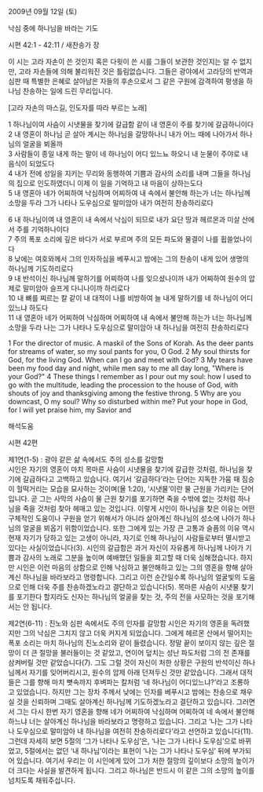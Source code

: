 2009년 09월 12일 (토)

낙심 중에 하나님을 바라는 기도



시편 42:1 - 42:11 / 새찬송가  장


이 시는 고라 자손이 쓴 것인지 혹은 다윗이 쓴 시를 그들이 보관한 것인지는 알 수 없지만, 고라 자손들에 의해 불리워진 것은 틀림없습니다. 그들은 광야에서 고라당의 반역과 심판 때 특별한 은혜로 살아남은 자들의 후손으로서 그 같은 구원에 감격하여 평생을 하나님 찬송하는 일에 드린 무리입니다. 

[고라 자손의 마스길, 인도자를 따라 부르는 노래]

1 하나님이여 사슴이 시냇물을 찾기에 갈급함 같이 내 영혼이 주를 찾기에 갈급하니이다  
2 내 영혼이 하나님 곧 살아 계시는 하나님을 갈망하나니 
내가 어느 때에 나아가서 하나님의 얼굴을 뵈올까  
3 사람들이 종일 내게 하는 말이 네 하나님이 어디 있느뇨 하오니 
내 눈물이 주야로 내 음식이 되었도다  
4 내가 전에 성일을 지키는 무리와 동행하여 기쁨과 감사의 소리를 내며 
그들을 하나님의 집으로 인도하였더니 이제 이 일을 기억하고 내 마음이 상하는도다  
5 내 영혼아 네가 어찌하여 낙심하며 어찌하여 내 속에서 불안해 하는가 너는 하나님께 
소망을 두라 그가 나타나 도우심으로 말미암아 내가 여전히 찬송하리로다  

6 내 하나님이여 내 영혼이 내 속에서 낙심이 되므로 
내가 요단 땅과 헤르몬과 미살 산에서 주를 기억하나이다  
7 주의 폭포 소리에 깊은 바다가 서로 부르며 주의 모든 파도와 물결이 나를 휩쓸었나이다  
8 낮에는 여호와께서 그의 인자하심을 베푸시고 
밤에는 그의 찬송이 내게 있어 생명의 하나님께 기도하리로다  
9 내 반석이신 하나님께 말하기를 어찌하여 나를 잊으셨나이까 
내가 어찌하여 원수의 압제로 말미암아 슬프게 다니나이까 하리로다  
10 내 뼈를 찌르는 칼 같이 내 대적이 나를 비방하여 늘 내게 말하기를 
네 하나님이 어디 있느냐 하도다  
11 내 영혼아 네가 어찌하여 낙심하며 어찌하여 내 속에서 불안해 하는가 너는 하나님께 소망을 두라 나는 그가 나타나 도우심으로 말미암아 내 하나님을 여전히 찬송하리로다  

1 For the director of music. A maskil of the Sons of Korah. As the deer pants for streams of water, so my soul pants for you, O God. 2 My soul thirsts for God, for the living God. When can I go and meet with God? 3 My tears have been my food day and night, while men say to me all day long, "Where is your God?" 4 These things I remember as I pour out my soul: how I used to go with the multitude, leading the procession to the house of God, with shouts of joy and thanksgiving among the festive throng. 5 Why are you downcast, O my soul? Why so disturbed within me? Put your hope in God, for I will yet praise him, my Savior and

해석도움





시편  42편

제1연(1-5) : 광야 같은 삶 속에서도 주의 성소를 갈망함  
시인은 자기의 영혼이 마치 목마른 사슴이 시냇물을 찾기에 갈급한 것처럼, 하나님을 찾기에 갈급하다고 고백하고 있습니다. 여기서 ‘갈급하다’라는 단어는 지독한 가뭄 때 짐승이 헐떡거리는 모습을 묘사하는 것이며(욜 1:20), ‘시냇물’이란 물 근원을 가리키는 단어입니다. 곧 그는 사막의 사슴이 물 근원 찾기를 포기하면 죽을 수밖에 없는 것처럼 하나님을 죽을 것처럼 찾아 헤매고 있는 것입니다. 이렇게 시인이 하나님을 찾은 이유는 어떤 구체적인 도움이나 구원을 얻기 위해서가 아니라 살아계신 하나님의 성소에 나아가 하나님의 얼굴을 뵈옵기 위함이었습니다. 또한 그에게 있는 가장 큰 고통과 슬픔의 이유 역시 현재 자기가 당하고 있는 고생이 아니라, 자기로 인해 하나님이 사람들로부터 멸시받고 있다는 사실이었습니다(3). 시인의 갈급함은 과거 자신이 자유롭게 하나님께 나아가 기쁨과 감사의 노래로 그분을 높이며 예배했던 일들을 회고할 때 더욱 심해졌습니다. 하지만 시인은 이런 마음의 상함으로 인해 낙심하고 불안해하고 있는 그의 영혼을 향해 살아계신 하나님을 바라보라고 명령합니다. 그리고 이런 순간일수록 하나님의 얼굴빛의 도움으로 인해 더욱 주를 찬송하겠노라고 결단하고 있습니다(5). 목마른 사슴이 시냇물 찾기를 포기한다 할지라도 신자는 하나님의 얼굴을 찾는 것, 주의 전을 사모하는 것을 포기해서는 안 됩니다.    

제2연(6-11) : 진노와 심판 속에서도 주의 인자를 갈망함 
시인은 자기의 영혼을 독려했지만 그의 낙심은 그치지 않고 더욱 커지게 되었습니다. 그에게 헤르몬 산에서 떨어지는 폭포 소리는 마치 하나님의 진노소리와 같이 들렸습니다. 정말 끝이 보이지 않는 깊은 절망이 더 큰 절망을 불러들이는 것 같았고, 연이어 덮치는 성난 파도처럼 그의 전 존재를 삼켜버릴 것만 같았습니다(7). 그도 그럴 것이 자신이 처한 상황은 구원의 반석이신 하나님께서 자기를 잊어버리시고, 원수의 압제 아래 던져두신 것만 같았습니다. 그래서 대적들은 그를 향해 마치 뼛속까지 후벼파는 칼처럼 ‘네 하나님이 어디있느냐?’라고 조롱하고 있었습니다. 하지만 그는 장차 주께서 낮에는 인자를 베푸시고 밤에는 찬송으로 채우실 것을 신뢰하며 그때도 살아계신 하나님께 기도하겠노라고 결단하고 있습니다. 그러면서 그는 다시 한번 자기 영혼을 향해 네가 어찌하여 낙심하며 어찌하여 네 속에서 불안해하느냐 너는 살아계신 하나님을 바라보라고 명령하고 있습니다. 그리고 ‘나는 그가 나타나 도우심으로 말미암아 내 하나님을 여전히 찬송하리로다’라고 선언하고 있습니다(11). 그런데 자세히 보면 5절의 ‘그가 나타나 도우심’은, ‘나는 그가 나타나 도우심’으로 바뀌었고, 5절에서는 없던 ‘내 하나님’이라는 표현이 ‘나는 그가 나타나 도우심’ 뒤에 부가되어 있습니다. 여기서 우리는 이 시인에게 있어 그가 처한 절망의 깊이보다 소망의 높이가 더 크다는 사실을 발견하게 됩니다. 그리고 하나님은 반드시 이 같은 그의 소망의 높이를 넘치도록 채워주십니다.